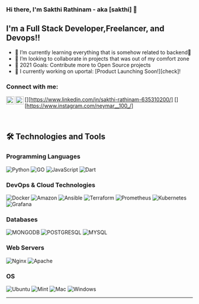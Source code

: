 ### Hi there, I'm Sakthi Rathinam - aka [sakthi] 👋

## I'm a Full Stack Developer,Freelancer, and Devops!!

- 🌱 I’m currently learning everything that is somehow related to backend🤣
- 👯 I’m looking to collaborate in projects that was out of my comfort zone
- 🥅 2021 Goals: Contribute more to Open Source projects
- 🔭 I currently working on uportal: [Product Launching Soon!][check]!

### Connect with me:

[<img align="left" alt="sakthi | LinkedIn" width="22px" src="https://cdn.jsdelivr.net/npm/simple-icons@v3/icons/linkedin.svg" />][https://www.linkedin.com/in/sakthi-rathinam-635310200/]
[<img align="left" alt="sakthi | Instagram" width="22px" src="https://cdn.jsdelivr.net/npm/simple-icons@v3/icons/instagram.svg" />][https://www.instagram.com/neymar__100_/]

<br />

## 🛠️ Technologies and Tools

### Programming Languages
<p>
    <img alt="Python" src="https://img.shields.io/badge/python-3670A0?style=for-the-badge&logo=python&logoColor=ffdd54" /> 
    <img alt="GO" src="https://img.shields.io/badge/Go-00ADD8?style=for-the-badge&logo=go&logoColor=white" /> 
    <img alt="JavaScript" src="https://img.shields.io/badge/JavaScript-323330?style=for-the-badge&logo=javascript&logoColor=F7DF1E" /> 
    <img alt="Dart" src="https://img.shields.io/badge/Dart-0175C2?style=for-the-badge&logo=dart&logoColor=white" /> 

</p>

### DevOps & Cloud Technologies
<p>
  <img alt="Docker" src="https://img.shields.io/badge/docker-%230db7ed.svg?style=for-the-badge&logo=docker&logoColor=white" />
  <img alt="Amazon" src="https://img.shields.io/badge/Amazon_AWS-232F3E?style=for-the-badge&logo=amazon-aws&logoColor=white" />
  <img alt="Ansible" src="https://img.shields.io/badge/ansible-%231A1918.svg?style=for-the-badge&logo=ansible&logoColor=white" />
  <img alt="Terraform" src="https://img.shields.io/badge/terraform-%235835CC.svg?style=for-the-badge&logo=terraform&logoColor=white" />
  <img alt="Prometheus" src="https://img.shields.io/badge/-Prometheus-E6522C?style=flat&logo=prometheus&logoColor=white" />
  <img alt="Kubernetes" src="https://img.shields.io/badge/kubernetes-%23326ce5.svg?style=for-the-badge&logo=kubernetes&logoColor=white" />
  <img alt="Grafana" src="https://img.shields.io/badge/-Grafana-F46800?style=flat&logo=grafana&logoColor=white" />
</p>



### Databases
<p>
    <img alt="MONGODB" src="https://img.shields.io/badge/MongoDB-4EA94B?style=for-the-badge&logo=mongodb&logoColor=white" /> 
    <img alt="POSTGRESQL" src="https://img.shields.io/badge/PostgreSQL-316192?style=for-the-badge&logo=postgresql&logoColor=white" /> 
    <img alt="MYSQL" src="https://img.shields.io/badge/MySQL-00000F?style=for-the-badge&logo=mysql&logoColor=white" /> 

</p>

### Web Servers
<p>
  <img alt="Nginx" src="https://img.shields.io/badge/nginx-%23009639.svg?style=for-the-badge&logo=nginx&logoColor=white" />
  <img alt="Apache" src="https://img.shields.io/badge/apache-%23D42029.svg?style=for-the-badge&logo=apache&logoColor=white" /> 
  
</p>

### OS
<p>
    <img alt="Ubuntu" src="https://img.shields.io/badge/Ubuntu-E95420?style=for-the-badge&logo=ubuntu&logoColor=white" /> 
    <img alt="Mint" src="https://img.shields.io/badge/Linux%20Mint-87CF3E?style=for-the-badge&logo=Linux%20Mint&logoColor=white" /> 
    <img alt="Mac" src="https://img.shields.io/badge/mac%20os-000000?style=for-the-badge&logo=macos&logoColor=F0F0F0" /> 
    <img alt="Windows" src="https://img.shields.io/badge/Windows-0078D6?style=for-the-badge&logo=windows&logoColor=white" /> 

</p>

---

<!-- <details>
  <summary>:zap: Recent GitHub Activity</summary>
  
<!--START_SECTION:activity-->
<!-- 1. 🗣 Commented on [#2](https://github.com/codeSTACKr/portfolio-sass/issues/2) in [codeSTACKr/portfolio-sass](https://github.com/codeSTACKr/portfolio-sass)
2. ❗️ Closed issue [#2](https://github.com/codeSTACKr/portfolio-sass/issues/2) in [codeSTACKr/portfolio-sass](https://github.com/codeSTACKr/portfolio-sass)
3. ❌ Closed PR [#11](https://github.com/codeSTACKr/free-developer-resources/pull/11) in [codeSTACKr/free-developer-resources](https://github.com/codeSTACKr/free-developer-resources)
4. 🗣 Commented on [#11](https://github.com/codeSTACKr/free-developer-resources/issues/11) in [codeSTACKr/free-developer-resources](https://github.com/codeSTACKr/free-developer-resources)
5. 🎉 Merged PR [#10](https://github.com/codeSTACKr/free-developer-resources/pull/10) in [codeSTACKr/free-developer-resources](https://github.com/codeSTACKr/free-developer-resources) -->
<!--END_SECTION:activity-->

<!-- </details>

<details>
  <summary>:zap: GitHub Stats</summary>

  <img align="left" alt="codeSTACKr's GitHub Stats" src="https://github-readme-stats.codestackr.vercel.app/api?username=codeSTACKr&show_icons=true&hide_border=true" /> -->

<!-- </details> -->

<!-- [website]: https://codeSTACKr.com
[course]: http://vsCodeHero.com
[twitter]: https://twitter.com/codeSTACKr
[youtube]: https://youtube.com/codeSTACKr
[instagram]: https://instagram.com/codeSTACKr
[linkedin]: https://linkedin.com/in/codeSTACKr
[webdevplaylist]: https://www.youtube.com/playlist?list=PLkwxH9e_vrAJ0WbEsFA9W3I1W-g_BTsbt
[jsplaylist]: https://www.youtube.com/playlist?list=PLkwxH9e_vrALRJKu7wfXby3MKeflhTu6B
[cssplaylist]: https://www.youtube.com/playlist?list=PLkwxH9e_vrALSdvZuEh6gqQdmDoDIoqz4
[reactplaylist]: https://www.youtube.com/playlist?list=PLkwxH9e_vrAK4TdffpxKY3QGyHCpxFcQ0 -->
